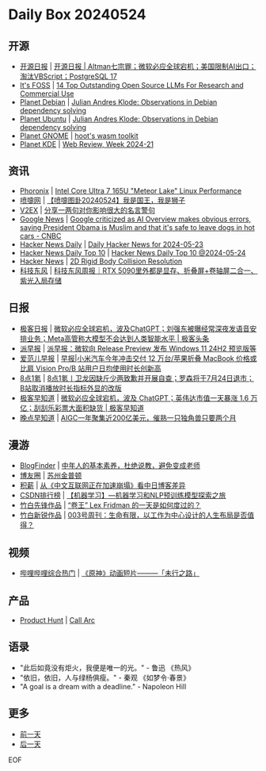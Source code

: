 # Daily Box 20240524

## 开源
- [开源日报](https://www.oschina.net/news/column?columnId=25) | [开源日报 | Altman七宗罪；微软必应全球宕机；美国限制AI出口；淘汰VBScript；PostgreSQL 17](https://www.oschina.net/news/294117)
- [It's FOSS](https://itsfoss.com/) | [14 Top Outstanding Open Source LLMs For Research and Commercial Use](https://itsfoss.com/open-source-llms/)
- [Planet Debian](https://planet.debian.org/) | [Julian Andres Klode: Observations in Debian dependency solving](https://blog.jak-linux.org/2024/05/24/observations-in-debsat/)
- [Planet Ubuntu](https://planet.ubuntu.com/) | [Julian Andres Klode: Observations in Debian dependency solving](https://blog.jak-linux.org/2024/05/24/observations-in-debsat/)
- [Planet GNOME](https://planet.gnome.org/) | [hoot's wasm toolkit](https://wingolog.org/archives/2024/05/24/hoots-wasm-toolkit)
- [Planet KDE](https://planet.kde.org/) | [Web Review, Week 2024-21](https://ervin.ipsquad.net/blog/2024/05/24/web-review-week-2024-21/?utm_source=atom_feed)

## 资讯
- [Phoronix](https://www.phoronix.com/) | [Intel Core Ultra 7 165U "Meteor Lake" Linux Performance](https://www.phoronix.com/review/intel-core-ultra-165u)
- [喷嚏网](http://www.dapenti.com/blog/blog.asp?subjectid=70&name=xilei) | [【喷嚏图卦20240524】我是国王，我是狮子](http://www.dapenti.com/blog/more.asp?name=xilei&id=178808)
- [V2EX](https://www.v2ex.com/) | [分享一两句对你影响很大的名言警句](https://www.v2ex.com/t/1043620)
- [Google News](https://news.google.com/topics/CAAqJggKIiBDQkFTRWdvSUwyMHZNRGRqTVhZU0FtVnVHZ0pWVXlnQVAB) | [Google criticized as AI Overview makes obvious errors, saying President Obama is Muslim and that it's safe to leave dogs in hot cars - CNBC](https://news.google.com/rss/articles/CBMieGh0dHBzOi8vd3d3LmNuYmMuY29tLzIwMjQvMDUvMjQvZ29vZ2xlLWNyaXRpY2l6ZWQtYXMtYWktb3ZlcnZpZXctbWFrZXMtZXJyb3JzLWxpa2Utc2F5aW5nLXByZXNpZGVudC1vYmFtYS1pcy1tdXNsaW0uaHRtbNIBfGh0dHBzOi8vd3d3LmNuYmMuY29tL2FtcC8yMDI0LzA1LzI0L2dvb2dsZS1jcml0aWNpemVkLWFzLWFpLW92ZXJ2aWV3LW1ha2VzLWVycm9ycy1saWtlLXNheWluZy1wcmVzaWRlbnQtb2JhbWEtaXMtbXVzbGltLmh0bWw?oc=5)
- [Hacker News Daily](https://www.daemonology.net/hn-daily/) | [Daily Hacker News for 2024-05-23](https://www.daemonology.net/hn-daily/2024-05-23.html)
- [Hacker News Daily Top 10](https://github.com/headllines/hackernews-daily) | [Hacker News Daily Top 10 @2024-05-24](https://github.com/headllines/hackernews-daily/issues/1414)
- [Hacker News](https://news.ycombinator.com/front) | [2D Rigid Body Collision Resolution](https://news.ycombinator.com/item?id=40463764)
- [科技东风](https://m.smzdm.com/tag/tn0400v/) | [科技东风周报｜RTX 5090里外都是显存、折叠屏+卷轴屏二合一、紫光入局存储](https://post.m.smzdm.com/p/admp84zn/)

## 日报
- [极客日报](https://blog.csdn.net/csdngeeknews) | [微软必应全球宕机，波及ChatGPT；刘强东被曝经常深夜发语音安排业务；Meta高管称大模型不会达到人类智能水平 | 极客头条](https://blog.csdn.net/weixin_39786569/article/details/139169405)
- [派早报](https://sspai.com/tag/%E6%B4%BE%E6%97%A9%E6%8A%A5) | [派早报：微软向 Release Preview 发布 Windows 11 24H2 预览版等](https://sspai.com/post/89048)
- [爱范儿早报](https://www.ifanr.com/category/ifanrnews) | [早报|小米汽车今年冲击交付 12 万台/苹果折叠 MacBook 价格或比肩 Vision Pro/B 站用户日均使用时长创新高](https://www.ifanr.com/1586711)
- [8点1氪](https://36kr.com/user/5652071) | [8点1氪丨卫龙因缺斤少两致歉并开展自查；罗森将于7月24日退市；B站取消播放时长指标外显的改版](https://36kr.com/p/2789161794192516)
- [极客早知道](https://www.geekpark.net/column/74) | [微软必应全球宕机，波及 ChatGPT；英伟达市值一天暴涨 1.6 万亿；刮刮乐彩票大面积缺货 | 极客早知道](https://www.geekpark.net/news/335537)
- [晚点早知道](https://www.latepost.com/news/index?proma=3) | [AIGC一年聚集近200亿美元，催熟一只独角兽只要两个月](https://www.latepost.com/news/dj_detail?id=2299)

## 漫游
- [BlogFinder](https://bf.zzxworld.com/) | [中年人的基本素养，杜绝说教，避免变成老师](https://joojen.com/archives/7511.html?utm_source=blogfinder)
- [博友圈](https://www.boyouquan.com/home) | [苏州金普顿](https://www.boyouquan.com/go?from=feed&link=https%3A%2F%2Ffatesinger.com%2F103317)
- [积薪](https://firewood.news/) | [从《中文互联网正在加速崩塌》看中日博客差异](https://song.al/DifferencesCNandJPblogs)
- [CSDN排行榜](https://blog.csdn.net/rank/list) | [【机器学习】—机器学习和NLP预训练模型探索之旅](https://blog.csdn.net/2303_77720864/article/details/139159367)
- [竹白先锋作品](https://www.zhubai.wiki/) | [“卷王” Lex Fridman 的一天是如何度过的？](https://open.zhubai.wiki/a/l/t/z/pl/ouranswers/2405729519681245184)
- [竹白新锐作品](https://www.zhubai.wiki/) | [003号周刊：生命有限，以工作为中心设计的人生布局是否值得？](https://open.zhubai.wiki/a/l/t/z/pl/yanfuchu/2405701010657202176)

## 视频
- [哔哩哔哩综合热门](https://www.bilibili.com/v/popular/all/) | [《原神》动画短片———「未行之路」](https://b23.tv/BV1bD421G7hy)

## 产品
- [Product Hunt](https://www.producthunt.com) | [Call Arc](https://www.producthunt.com/posts/call-arc)

## 语录
- "此后如竟没有炬火，我便是唯一的光。" - 鲁迅 《热风》
- "依旧，依旧，人与绿杨俱瘦。" - 秦观 《如梦令·春景》
- "A goal is a dream with a deadline." - Napoleon Hill

## 更多
- [前一天](daily-box-20240523.md)
- [后一天](daily-box-20240525.md)

EOF